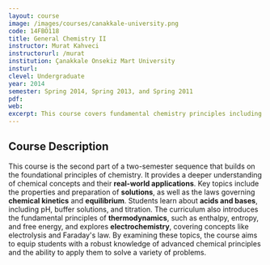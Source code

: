 ```yaml
---
layout: course
image: /images/courses/canakkale-university.png
code: 14FBÖ118
title: General Chemistry II
instructor: Murat Kahveci
instructorurl: /murat
institution: Çanakkale Onsekiz Mart University
insturl:
clevel: Undergraduate
year: 2014
semester: Spring 2014, Spring 2013, and Spring 2011
pdf:
web:
excerpt: This course covers fundamental chemistry principles including solutions, kinetics, equilibrium, thermodynamics, and electrochemistry, with daily life applications.
---
```


## Course Description
This course is the second part of a two-semester sequence that builds on the foundational principles of chemistry. It provides a deeper understanding of chemical concepts and their **real-world applications**. Key topics include the properties and preparation of **solutions**, as well as the laws governing **chemical kinetics** and **equilibrium**. Students learn about **acids and bases**, including pH, buffer solutions, and titration. The curriculum also introduces the fundamental principles of **thermodynamics**, such as enthalpy, entropy, and free energy, and explores **electrochemistry**, covering concepts like electrolysis and Faraday's law. By examining these topics, the course aims to equip students with a robust knowledge of advanced chemical principles and the ability to apply them to solve a variety of problems.